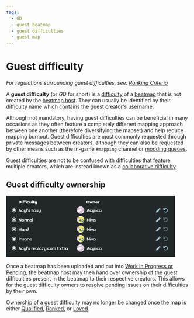 ```yaml
---
tags:
  - GD
  - guest beatmap
  - guest difficulties
  - guest map
---
```


# Guest difficulty

*For regulations surrounding guest difficulties, see: [Ranking Criteria](/wiki/Ranking_Criteria)*

A **guest difficulty** (or *GD* for short) is a [difficulty](/wiki/Beatmap/Difficulty) of a [beatmap](/wiki/Beatmap) that is not created by the [beatmap host](/wiki/Beatmap/Beatmap_host). They can usually be identified by their difficulty name which contains the guest creator's username.

Although not mandatory, having guest difficulties can be beneficial in many occasions as they often feature a completely different mapping approach between one another (therefore diversifying the mapset) and help reduce mapping burnout. Guest difficulties are most commonly requested through private messages between creators, although they can also be requested by other means such as the in-game `#mapping` channel or [modding queues](https://osu.ppy.sh/community/forums/60)<!-- TODO: should link to an article about queues, not the forum -->.

Guest difficulties are not to be confused with difficulties that feature multiple creators, which are instead known as a [collaborative difficulty](/wiki/Beatmap/Beatmap_collaborations).

## Guest difficulty ownership

![](img/gd_ownership.png)

Once a beatmap has been uploaded and put into [Work in Progress or Pending](wiki/Beatmap/Category#work-in-progress-and-pending), the beatmap host may then hand over ownership of the guest difficulties present in the beatmap to their respective creators. This allows for the guest difficulty owners to resolve pending issues on their difficulties by their own.

Ownership of a guest difficulty may no longer be changed once the map is either [Qualified](wiki/Beatmap/Category#qualified), [Ranked](wiki/Beatmap/Category#ranked), or [Loved](wiki/Beatmap/Category#loved).
